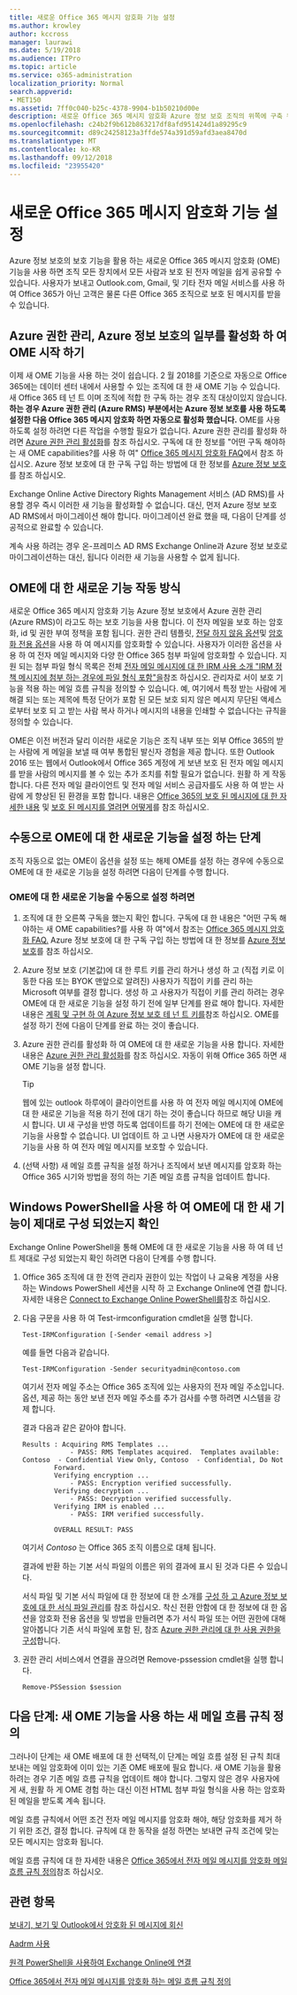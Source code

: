 ```yaml
---
title: 새로운 Office 365 메시지 암호화 기능 설정
ms.author: krowley
author: kccross
manager: laurawi
ms.date: 5/19/2018
ms.audience: ITPro
ms.topic: article
ms.service: o365-administration
localization_priority: Normal
search.appverid:
- MET150
ms.assetid: 7ff0c040-b25c-4378-9904-b1b50210d00e
description: 새로운 Office 365 메시지 암호화 Azure 정보 보호 조직의 위쪽에 구축 된 기능을 사용 하 여 수 내부 테두리와 조직 외부의 사용자와 전자 메일 통신을 보호 합니다. 다른 Office 365, Outlook.com, Gmail, 조직과 다른 전자 메일 서비스를 사용 하는 새 OME 기능입니다.
ms.openlocfilehash: c24b2f9b612b863217df8afd951424d1a89295c9
ms.sourcegitcommit: d89c24258123a3ffde574a391d59afd3aea8470d
ms.translationtype: MT
ms.contentlocale: ko-KR
ms.lasthandoff: 09/12/2018
ms.locfileid: "23955420"
---
```

# <a name="set-up-new-office-365-message-encryption-capabilities"></a>새로운 Office 365 메시지 암호화 기능 설정

Azure 정보 보호의 보호 기능을 활용 하는 새로운 Office 365 메시지 암호화 (OME) 기능을 사용 하면 조직 모든 장치에서 모든 사람과 보호 된 전자 메일을 쉽게 공유할 수 있습니다. 사용자가 보내고 Outlook.com, Gmail, 및 기타 전자 메일 서비스를 사용 하 여 Office 365가 아닌 고객은 물론 다른 Office 365 조직으로 보호 된 메시지를 받을 수 있습니다.
  
## <a name="get-started-with-ome-by-activating-azure-rights-management-part-of-azure-information-protection"></a>Azure 권한 관리, Azure 정보 보호의 일부를 활성화 하 여 OME 시작 하기

이제 새 OME 기능을 사용 하는 것이 쉽습니다. 2 월 2018를 기준으로 자동으로 Office 365에는 데이터 센터 내에서 사용할 수 있는 조직에 대 한 새 OME 기능 수 있습니다. 새 Office 365 테 넌 트 이며 조직에 적합 한 구독 하는 경우 조직 대상이있지 않습니다. **하는 경우 Azure 권한 관리 (Azure RMS) 부분에서는 Azure 정보 보호를 사용 하도록 설정한 다음 Office 365 메시지 암호화 하면 자동으로 활성화 했습니다.** OME를 사용 하도록 설정 하려면 다른 작업을 수행할 필요가 없습니다. Azure 권한 관리를 활성화 하려면 [Azure 권한 관리 활성화](https://docs.microsoft.com/azure/information-protection/deploy-use/activate-service)를 참조 하십시오. 구독에 대 한 정보를 "어떤 구독 해야하는 새 OME capabilities?를 사용 하 여" [Office 365 메시지 암호화 FAQ](ome-faq.md)에서 참조 하십시오. Azure 정보 보호에 대 한 구독 구입 하는 방법에 대 한 정보를 [Azure 정보 보호](https://azure.microsoft.com/services/information-protection/)를 참조 하십시오.
  
Exchange Online Active Directory Rights Management 서비스 (AD RMS)를 사용할 경우 즉시 이러한 새 기능을 활성화할 수 없습니다. 대신, 먼저 Azure 정보 보호 AD RMS에서 마이그레이션 해야 합니다. 마이그레이션 완료 했을 때, 다음이 단계를 성공적으로 완료할 수 있습니다.
  
계속 사용 하려는 경우 온-프레미스 AD RMS Exchange Online과 Azure 정보 보호로 마이그레이션하는 대신, 됩니다 이러한 새 기능을 사용할 수 없게 됩니다.
  
## <a name="how-the-new-capabilities-for-ome-work"></a>OME에 대 한 새로운 기능 작동 방식

새로운 Office 365 메시지 암호화 기능 Azure 정보 보호에서 Azure 권한 관리 (Azure RMS)이 라고도 하는 보호 기능을 사용 합니다. 이 전자 메일을 보호 하는 암호화, id 및 권한 부여 정책을 포함 됩니다. 권한 관리 템플릿, [전달 하지 않음 옵션](https://docs.microsoft.com/information-protection/deploy-use/configure-usage-rights#do-not-forward-option-for-emails)및 [암호화 전용 옵션](https://docs.microsoft.com/information-protection/deploy-use/configure-usage-rights#encrypt-only-option-for-emails)을 사용 하 여 메시지를 암호화할 수 있습니다. 사용자가 이러한 옵션을 사용 하 여 전자 메일 메시지와 다양 한 Office 365 첨부 파일에 암호화할 수 있습니다. 지원 되는 첨부 파일 형식 목록은 전체 [전자 메일 메시지에 대 한 IRM 사용 소개 "IRM 정책 메시지에 첨부 하는 경우에 파일 형식 포함"을](https://support.office.com/article/bb643d33-4a3f-4ac7-9770-fd50d95f58dc#FileTypesforIRM)참조 하십시오. 관리자로 서이 보호 기능을 적용 하는 메일 흐름 규칙을 정의할 수 있습니다. 예, 여기에서 특정 받는 사람에 게 해결 되는 또는 제목에 특정 단어가 포함 된 모든 보호 되지 않은 메시지 무단된 액세스 로부터 보호 되 고 받는 사람 복사 하거나 메시지의 내용을 인쇄할 수 없습니다는 규칙을 정의할 수 있습니다.
  
OME은 이전 버전과 달리 이러한 새로운 기능은 조직 내부 또는 외부 Office 365의 받는 사람에 게 메일을 보낼 때 여부 통합된 발신자 경험을 제공 합니다. 또한 Outlook 2016 또는 웹에서 Outlook에서 Office 365 계정에 게 보낸 보호 된 전자 메일 메시지를 받을 사람의 메시지를 볼 수 있는 추가 조치를 취할 필요가 없습니다. 원활 하 게 작동합니다. 다른 전자 메일 클라이언트 및 전자 메일 서비스 공급자를도 사용 하 여 받는 사람에 게 향상된 된 환경을 포함 합니다. 내용은 [Office 365의 보호 된 메시지에 대 한 자세한 내용](https://support.office.com/article/Learn-about-protected-messages-in-Office-365-2baf3ac7-12db-40a4-8af7-1852204b4b67) 및 [보호 된 메시지를 열려면 어떻게](https://support.office.com/article/How-do-I-open-a-protected-message-1157a286-8ecc-4b1e-ac43-2a608fbf3098)를 참조 하십시오.
  
## <a name="steps-to-manually-set-up-the-new-capabilities-for-ome"></a>수동으로 OME에 대 한 새로운 기능을 설정 하는 단계

조직 자동으로 없는 OME이 옵션을 설정 또는 해제 OME를 설정 하는 경우에 수동으로 OME에 대 한 새로운 기능을 설정 하려면 다음이 단계를 수행 합니다.
  
### <a name="to-manually-set-up-the-new-capabilities-for-ome"></a>OME에 대 한 새로운 기능을 수동으로 설정 하려면

1. 조직에 대 한 오른쪽 구독을 했는지 확인 합니다. 구독에 대 한 내용은 "어떤 구독 해야하는 새 OME capabilities?를 사용 하 여"에서 참조는 [Office 365 메시지 암호화 FAQ.](ome-faq.md) Azure 정보 보호에 대 한 구독 구입 하는 방법에 대 한 정보를 [Azure 정보 보호](https://azure.microsoft.com/services/information-protection/)를 참조 하십시오.
    
2. Azure 정보 보호 (기본값)에 대 한 루트 키를 관리 하거나 생성 하 고 (직접 키로 이동한 다음 또는 BYOK 맨앞으로 알려진) 사용자가 직접이 키를 관리 하는 Microsoft 여부를 결정 합니다. 생성 하 고 사용자가 직접이 키를 관리 하려는 경우 OME에 대 한 새로운 기능을 설정 하기 전에 일부 단계를 완료 해야 합니다. 자세한 내용은 [계획 및 구현 하 여 Azure 정보 보호 테 넌 트 키를](https://docs.microsoft.com/information-protection/plan-design/plan-implement-tenant-key)참조 하십시오. OME를 설정 하기 전에 다음이 단계를 완료 하는 것이 좋습니다.
    
3. Azure 권한 관리를 활성화 하 여 OME에 대 한 새로운 기능을 사용 합니다. 자세한 내용은 [Azure 권한 관리 활성화](https://docs.microsoft.com/azure/information-protection/deploy-use/activate-service)를 참조 하십시오. 자동이 위해 Office 365 하면 새 OME 기능을 설정 합니다.
    
    > [!TIP]
    > 웹에 있는 outlook 하루에이 클라이언트를 사용 하 여 전자 메일 메시지에 OME에 대 한 새로운 기능을 적용 하기 전에 대기 하는 것이 좋습니다 하므로 해당 UI을 캐시 합니다. UI 새 구성을 반영 하도록 업데이트를 하기 전에는 OME에 대 한 새로운 기능을 사용할 수 없습니다. UI 업데이트 하 고 나면 사용자가 OME에 대 한 새로운 기능을 사용 하 여 전자 메일 메시지를 보호할 수 있습니다. 
  
4. (선택 사항) 새 메일 흐름 규칙을 설정 하거나 조직에서 보낸 메시지를 암호화 하는 Office 365 시기와 방법을 정의 하는 기존 메일 흐름 규칙을 업데이트 합니다.
    
## <a name="verify-that-the-new-capabilities-for-ome-are-configured-properly-by-using-windows-powershell"></a>Windows PowerShell을 사용 하 여 OME에 대 한 새 기능이 제대로 구성 되었는지 확인

Exchange Online PowerShell을 통해 OME에 대 한 새로운 기능을 사용 하 여 테 넌 트 제대로 구성 되었는지 확인 하려면 다음이 단계를 수행 합니다.
  
1. Office 365 조직에 대 한 전역 관리자 권한이 있는 작업이 나 교육용 계정을 사용 하는 Windows PowerShell 세션을 시작 하 고 Exchange Online에 연결 합니다. 자세한 내용은 [Connect to Exchange Online PowerShell를](https://docs.microsoft.com/powershell/exchange/exchange-online/connect-to-exchange-online-powershell/connect-to-exchange-online-powershell?view=exchange-ps)참조 하십시오.
    
2. 다음 구문을 사용 하 여 Test-irmconfiguration cmdlet을 실행 합니다.
    
    ```Test-IRMConfiguration [-Sender <email address >]```  

   예를 들면 다음과 같습니다.
    
    ```Test-IRMConfiguration -Sender securityadmin@contoso.com```

    여기서 전자 메일 주소는 Office 365 조직에 있는 사용자의 전자 메일 주소입니다. 옵션, 제공 하는 동안 보낸 전자 메일 주소를 추가 검사를 수행 하려면 시스템을 강제 합니다.
    
    결과 다음과 같은 같아야 합니다.
    
    ```
    Results : Acquiring RMS Templates ...
                - PASS: RMS Templates acquired.  Templates available: Contoso  - Confidential View Only, Contoso  - Confidential, Do Not 
            Forward.
            Verifying encryption ...
                - PASS: Encryption verified successfully.
            Verifying decryption ...
                - PASS: Decryption verified successfully.
            Verifying IRM is enabled ...
                - PASS: IRM verified successfully.
            
            OVERALL RESULT: PASS
    ```

    여기서 *Contoso* 는 Office 365 조직 이름으로 대체 됩니다. 
    
    결과에 반환 하는 기본 서식 파일의 이름은 위의 결과에 표시 된 것과 다른 수 있습니다.
    
    서식 파일 및 기본 서식 파일에 대 한 정보에 대 한 소개를 [구성 하 고 Azure 정보 보호에 대 한 서식 파일 관리](https://docs.microsoft.com/information-protection/deploy-use/configure-policy-templates)를 참조 하십시오. 착신 전환 안함에 대 한 정보에 대 한 옵션을 암호화 전용 옵션을 및 방법을 만들려면 추가 서식 파일 또는 어떤 권한에 대해 알아봅니다 기존 서식 파일에 포함 된, 참조 [Azure 권한 관리에 대 한 사용 권한을 구성](https://docs.microsoft.com/information-protection/deploy-use/configure-usage-rights)합니다.
    
3. 권한 관리 서비스에서 연결을 끊으려면 Remove-pssession cmdlet을 실행 합니다.
    
    ```Remove-PSSession $session```

## <a name="next-steps-define-new-mail-flow-rules-that-use-the-new-ome-capabilities"></a>다음 단계: 새 OME 기능을 사용 하는 새 메일 흐름 규칙 정의
<a name="Rules_1"> </a>

그러나이 단계는 새 OME 배포에 대 한 선택적,이 단계는 메일 흐름 설정 된 규칙 최대 보내는 메일 암호화에 이미 있는 기존 OME 배포에 필요 합니다. 새 OME 기능을 활용 하려는 경우 기존 메일 흐름 규칙을 업데이트 해야 합니다. 그렇지 않은 경우 사용자에 게 새, 원활 하 게 OME 경험 하는 대신 이전 HTML 첨부 파일 형식을 사용 하는 암호화 된 메일을 받도록 계속 됩니다.
  
메일 흐름 규칙에서 어떤 조건 전자 메일 메시지를 암호화 해야, 해당 암호화를 제거 하기 위한 조건, 결정 합니다. 규칙에 대 한 동작을 설정 하면는 보내면 규칙 조건에 맞는 모든 메시지는 암호화 됩니다.
  
메일 흐름 규칙에 대 한 자세한 내용은 [Office 365에서 전자 메일 메시지를 암호화 메일 흐름 규칙 정의](define-mail-flow-rules-to-encrypt-email.md)참조 하십시오.
  
## <a name="related-topics"></a>관련 항목
<a name="Rules_1"> </a>

[보내기, 보기 및 Outlook에서 암호화 된 메시지에 회신](https://support.office.com/article/eaa43495-9bbb-4fca-922a-df90dee51980.aspx)
  
[Aadrm 사용](https://docs.microsoft.com/powershell/module/aadrm/enable-aadrm?view=azureipps)
  
[원격 PowerShell을 사용하여 Exchange Online에 연결](https://technet.microsoft.com/library/jj984289%28v=exchg.160%29.aspx)
  
[Office 365에서 전자 메일 메시지를 암호화 하는 메일 흐름 규칙 정의](define-mail-flow-rules-to-encrypt-email.md)
  

